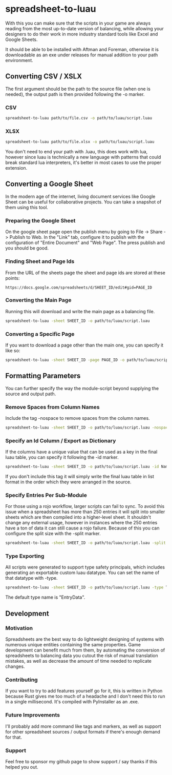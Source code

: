 # spreadsheet-to-luau
With this you can make sure that the scripts in your game are always reading from the most up-to-date version of balancing, while allowing your designers to do their work in more industry standard tools like Excel and Google Sheets.

It should be able to be installed with Aftman and Foreman, otherwise it is downloadable as an exe under releases for manual addition to your path environment.

## Converting CSV / XSLX
The first argument should be the path to the source file (when one is needed), the output path is then provided following the -o marker. 

### CSV
```bash
spreadsheet-to-luau path/to/file.csv -o path/to/luau/script.luau
```
### XLSX
```bash
spreadsheet-to-luau path/to/file.xlsx -o path/to/luau/script.luau
```
You don't need to end your path with .luau, this does work with lua, however since luau is technically a new language with patterns that could break standard lua interpreters, it's better in most cases to use the proper extension.

## Converting a Google Sheet
In the modern age of the internet, living document services like Google Sheet can be useful for collaborative projects. You can take a snapshot of them using this tool.

### Preparing the Google Sheet
On the google sheet page open the publish menu by going to File -> Share -> Publish to Web. In the "Link" tab, configure it to publish with the configuration of "Entire Document" and "Web Page". The press publish and you should be good.

### Finding Sheet and Page Ids
From the URL of the sheets page the sheet and page ids are stored at these points:
```
https://docs.google.com/spreadsheets/d/SHEET_ID/edit#gid=PAGE_ID
```

### Converting the Main Page
Running this will download and write the main page as a balancing file.
```bash
spreadsheet-to-luau -sheet SHEET_ID -o path/to/luau/script.luau
```

### Converting a Specific Page
If you want to download a page other than the main one, you can specify it like so:
```bash
spreadsheet-to-luau -sheet SHEET_ID -page PAGE_ID -o path/to/luau/script.luau
```

## Formatting Parameters
You can further specify the way the module-script beyond supplying the source and output path.

### Remove Spaces from Column Names
Include the tag -nospace to remove spaces from the column names.
```bash
spreadsheet-to-luau -sheet SHEET_ID -o path/to/luau/script.luau -nospace
```

### Specify an Id Column / Export as Dictionary
If the columns have a unique value that can be used as a key in the final luau table, you can specify it following the -id marker. 
```bash
spreadsheet-to-luau -sheet SHEET_ID -o path/to/luau/script.luau -id Name
```
If you don't include this tag it will simply write the final luau table in list format in the order which they were arranged in the source.

### Specify Entries Per Sub-Module
For those using a rojo workflow, larger scripts can fail to sync. To avoid this issue when a spreadsheet has more than 250 entries it will split into smaller sheets which are then compiled into a higher-level sheet. It shouldn't change any external usage, however in instances where the 250 entries have a ton of data it can still cause a rojo failure. Because of this you can configure the split size with the -split marker.
```bash
spreadsheet-to-luau -sheet SHEET_ID -o path/to/luau/script.luau -split 100
```

### Type Exporting
All scripts were generated to support type safety principals, which includes generating an exportable custom luau datatype. You can set the name of that datatype with -type. 
```bash
spreadsheet-to-luau -sheet SHEET_ID -o path/to/luau/script.luau -type TypeNameHere
```
The default type name is "EntryData". 

## Development
### Motivation
Spreadsheets are the best way to do lightweight designing of systems with numerous unique entities containing the same properties. Game development can benefit much from them, by automating the conversion of spreadsheets to balancing data you cutout the risk of manual translation mistakes, as well as decrease the amount of time needed to replicate changes.

### Contributing
If you want to try to add features yourself go for it, this is written in Python because Rust gives me too much of a headache and I don't need this to run in a single millisecond. It's compiled with PyInstaller as an .exe.

### Future Improvements
I'll probably add more command like tags and markers, as well as support for other spreadsheet sources / output formats if there's enough demand for that.

### Support
Feel free to sponsor my github page to show support / say thanks if this helped you out.